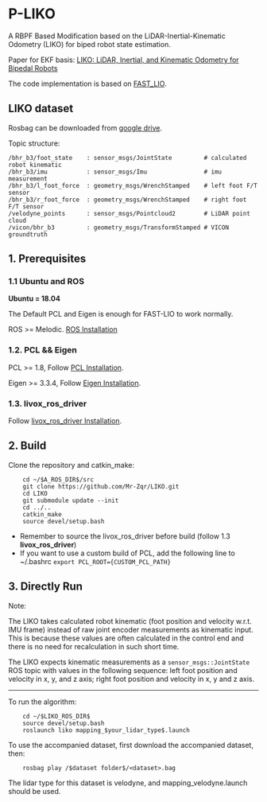 # P-LIKO
A RBPF Based Modification based on the LiDAR-Inertial-Kinematic Odometry (LIKO) for biped robot state estimation. 

Paper for EKF basis: [LIKO: LiDAR, Inertial, and Kinematic Odometry for Bipedal Robots](https://arxiv.org/abs/2404.18047)

The code implementation is based on [FAST_LIO](https://github.com/hku-mars/FAST_LIO).

## LIKO dataset
Rosbag can be downloaded from [google drive](https://drive.google.com/drive/folders/1tK65gU_lPM_HGoSTMXppqyoMq6ejWbsH?usp=drive_link).

Topic structure: 
```
/bhr_b3/foot_state    : sensor_msgs/JointState         # calculated robot kinematic
/bhr_b3/imu           : sensor_msgs/Imu                # imu measurement
/bhr_b3/l_foot_force  : geometry_msgs/WrenchStamped    # left foot F/T sensor
/bhr_b3/r_foot_force  : geometry_msgs/WrenchStamped    # right foot F/T sensor
/velodyne_points      : sensor_msgs/Pointcloud2        # LiDAR point cloud
/vicon/bhr_b3         : geometry_msgs/TransformStamped # VICON groundtruth
```

## 1. Prerequisites
### 1.1 **Ubuntu** and **ROS**
**Ubuntu = 18.04**

The Default PCL and Eigen is enough for FAST-LIO to work normally.

ROS    >= Melodic. [ROS Installation](http://wiki.ros.org/ROS/Installation)

### 1.2. **PCL && Eigen**
PCL    >= 1.8,   Follow [PCL Installation](http://www.pointclouds.org/downloads/linux.html).

Eigen  >= 3.3.4, Follow [Eigen Installation](http://eigen.tuxfamily.org/index.php?title=Main_Page).

### 1.3. **livox_ros_driver**
Follow [livox_ros_driver Installation](https://github.com/Livox-SDK/livox_ros_driver).

## 2. Build
Clone the repository and catkin_make:

```
    cd ~/$A_ROS_DIR$/src
    git clone https://github.com/Mr-Zqr/LIKO.git
    cd LIKO
    git submodule update --init
    cd ../..
    catkin_make
    source devel/setup.bash
```
- Remember to source the livox_ros_driver before build (follow 1.3 **livox_ros_driver**)
- If you want to use a custom build of PCL, add the following line to ~/.bashrc
```export PCL_ROOT={CUSTOM_PCL_PATH}```
## 3. Directly Run
Note: 

The LIKO takes calculated robot kinematic (foot position and velocity w.r.t. IMU frame) instead of raw joint encoder measurements as kinematic input. This is because these values are often calculated in the control end and there is no need for recalculation in such short time. 

The LIKO expects kinematic measurements as a `sensor_msgs::JointState` ROS topic with values in the following sequence: left foot position and velocity in x, y, and z axis; right foot position and velocity in x, y and z axis. 

---
To run the algorithm: 
```
    cd ~/$LIKO_ROS_DIR$
    source devel/setup.bash
    roslaunch liko mapping_$your_lidar_type$.launch
```

To use the accompanied dataset, first download the accompanied dataset, then:
```
    rosbag play /$dataset folder$/<dataset>.bag
```
The lidar type for this dataset is velodyne, and mapping_velodyne.launch should be used.
